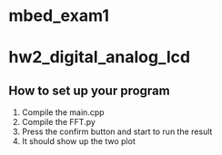 # mbed_exam1

# hw2_digital_analog_lcd

## How to set up your program
1. Compile the main.cpp
2. Compile the FFT.py
3. Press the confirm button and start to run the result
4. It should show up the two plot
